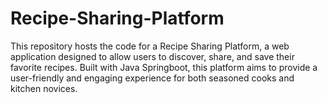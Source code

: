 # Recipe-Sharing-Platform
This repository hosts the code for a Recipe Sharing Platform, a web application designed to allow users to discover, share, and save their favorite recipes.  Built with Java Springboot, this platform aims to provide a user-friendly and engaging experience for both seasoned cooks and kitchen novices.
